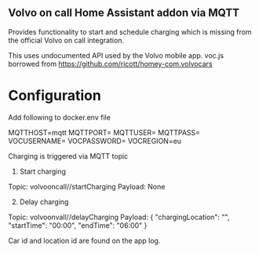 ## Volvo on call Home Assistant addon via MQTT

Provides functionality to start and schedule charging which is missing from the official Volvo on call integration. 

This uses undocumented API used by the Volvo mobile app. voc.js borrowed from https://github.com/ricott/homey-com.volvocars

# Configuration

Add following to docker.env file

MQTTHOST=mqtt
MQTTPORT=
MQTTUSER=
MQTTPASS=
VOCUSERNAME=
VOCPASSWORD=
VOCREGION=eu

Charging is triggered via MQTT topic

1. Start charging

Topic: volvooncall/<car id>/startCharging
Payload: None

2. Delay charging

Topic: volvoonvall/<car id>/delayCharging
Payload:
{ "chargingLocation": "<location id>", "startTime": "00:00", "endTime": "06:00" }

Car id and location id are found on the app log.